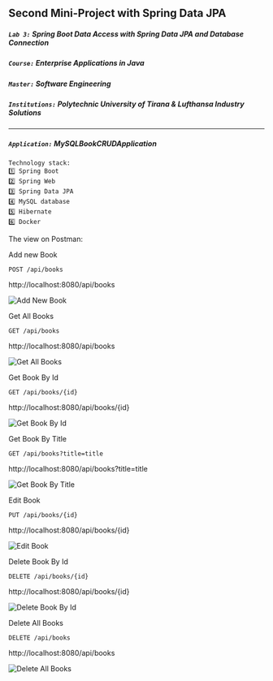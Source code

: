 ## Second Mini-Project with Spring Data JPA
##### `Lab 3:` Spring Boot Data Access with Spring Data JPA and Database Connection
##### `Course:` Enterprise Applications in Java
##### `Master:` Software Engineering
##### `Institutions:` Polytechnic University of Tirana & Lufthansa Industry Solutions

---

##### `Application:` MySQLBookCRUDApplication
    Technology stack:
    1️⃣ Spring Boot
    2️⃣ Spring Web
    3️⃣ Spring Data JPA
    4️⃣ MySQL database
    5️⃣ Hibernate
    6️⃣ Docker 


The view on Postman:

Add new Book

`POST /api/books`

http://localhost:8080/api/books

![Add New Book](SpringDataJPAMySQLBookCRUDApplication/img/add.png "Add New Book")

Get All Books

`GET /api/books`

http://localhost:8080/api/books

![Get All Books](SpringDataJPAMySQLBookCRUDApplication/img/findAll.png "Get All Books")

Get Book By Id

`GET /api/books/{id}`

http://localhost:8080/api/books/{id}

![Get Book By Id](SpringDataJPAMySQLBookCRUDApplication/img/findById.png "Get Book By Id")

Get Book By Title

`GET /api/books?title=title`

http://localhost:8080/api/books?title=title

![Get Book By Title](SpringDataJPAMySQLBookCRUDApplication/img/findByTitle.png "Get Book By Title")

Edit Book

`PUT /api/books/{id}`

http://localhost:8080/api/books/{id}

![Edit Book](SpringDataJPAMySQLBookCRUDApplication/img/edit.png "Edit Book")

Delete Book By Id

`DELETE /api/books/{id}`

http://localhost:8080/api/books/{id}

![Delete Book By Id](SpringDataJPAMySQLBookCRUDApplication/img/deleteById.png "Delete Book By Id")

Delete All Books

`DELETE /api/books`

http://localhost:8080/api/books

![Delete All Books](SpringDataJPAMySQLBookCRUDApplication/img/deleteAll.png "Delete All Books")

